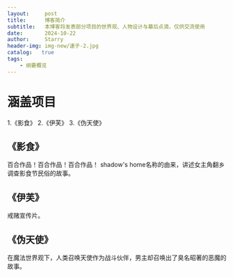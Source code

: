 ```yaml
---
layout:     post
title:      博客简介
subtitle:   本博客将发表部分项目的世界观、人物设计与幕后点滴，仅供交流使用
date:       2024-10-22
author:     Starry
header-img: img-new/速子-2.jpg
catalog:   true
tags:
    - 纲要概览
---
```

# 涵盖项目
1.《影食》
2.《伊芙》
3.《伪天使》
## 《影食》
百合作品！百合作品！百合作品！
shadow's home名称的由来，讲述女主角翻乡调查影食节民俗的故事。
## 《伊芙》
戒赌宣传片。
## 《伪天使》
在魔法世界观下，人类召唤天使作为战斗伙伴，男主却召唤出了臭名昭著的恶魔的故事。
